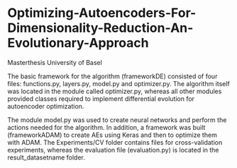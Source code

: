 # Optimizing-Autoencoders-For-Dimensionality-Reduction-An-Evolutionary-Approach
Masterthesis University of Basel


The basic framework for the algorithm (frameworkDE) consisted of four files: functions.py, layers.py, model.py and optimizer.py. The algorithm itself was located in the module called optimizer.py, whereas all other modules provided classes required to implement differential evolution for autoencoder optimization.

The module model.py was used to create neural networks and perform the actions needed for the algorithm. 
In addition, a framework was built (frameworkADAM) to create AEs using Keras and then to optimize them with ADAM. The Experiments/CV folder contains files for cross-validation experiments, whereas the evaluation file (evaluation.py) is located in the result_datasetname folder.
